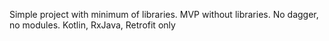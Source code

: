 Simple project with minimum of libraries.
MVP without libraries.
No dagger, no modules.
Kotlin, RxJava, Retrofit only
